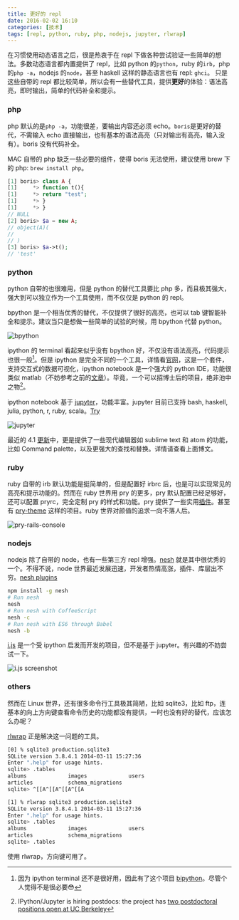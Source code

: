 ```yaml
---
title: 更好的 repl
date: 2016-02-02 16:10
categories: [技术]
tags: [repl, python, ruby, php, nodejs, jupyter, rlwrap]
---
```


在习惯使用动态语言之后，很是热衷于在 repl 下做各种尝试验证一些简单的想法。多数动态语言都内置提供了 repl，比如 python 的`python`，ruby 的`irb`，php 的`php -a`，nodejs 的`node`，甚至 haskell 这样的静态语言也有 repl: `ghci`。 只是这些自带的 repl 都比较简单，所以会有一些替代工具，提供**更好**的体验：语法高亮，即时输出，简单的代码补全和提示。

### php

php 默认的是`php -a`，功能很差，要输出内容还必须 echo。`boris`是更好的替代，不需输入 echo 直接输出，也有基本的语法高亮（只对输出有高亮，输入没有）。boris 没有代码补全。

MAC 自带的 php 缺乏一些必要的组件，使得 boris 无法使用，建议使用 brew 下的 php: `brew install php`。

```php
[1] boris> class A {
[1]     *> function t(){
[1]     *> return "test";
[1]     *> }
[1]     *> }
// NULL
[2] boris> $a = new A;
// object(A)(
//
// )
[3] boris> $a->t();
// 'test'
```

### python

python 自带的也很难用，但是 python 的替代工具要比 php 多，而且极其强大，强大到可以独立作为一个工具使用，而不仅仅是 python 的 repl。

bpython 是一个相当优秀的替代，不仅提供了很好的高亮，也可以 tab 键智能补全和提示。建议当只是想做一些简单的试验的时候，用 bpython 代替 python。

![bpython](http://wulfric.qiniudn.com/R-bpython.png "bpython.png")

ipython 的 terminal 看起来似乎没有 bpython 好，不仅没有语法高亮，代码提示也很一般[^2]。但是 ipython 是完全不同的一个工具，详情看[官网](http://ipython.org/)，这是一个套件，支持交互式的数据可视化，ipython notebook 是一个强大的 python IDE，功能很类似 matlab（不妨参考之前的[文章](/2015/10/better-config-for-matplotlib/)）。毕竟，一个可以招博士后的项目，绝非池中之物[^1]。

ipython notebook 基于 [jupyter](http://jupyter.org/)，功能丰富。jupyter 目前已支持 bash, haskell, julia, python, r, ruby, scala。[Try](https://try.jupyter.org/)

![jupyter](http://wulfric.qiniudn.com/R-jupyter.png "jupyter.png")

最近的 4.1 [更新](http://blog.jupyter.org/2016/01/08/notebook-4-1-release/)中，更是提供了一些现代编辑器如 sublime text 和 atom 的功能，比如 Command palette，以及更强大的查找和替换。详情请查看上面博文。

### ruby

ruby 自带的 irb 默认功能是挺简单的，但是配置好 irbrc 后，也是可以实现常见的高亮和提示功能的。然而在 ruby 世界用 pry 的更多，pry  默认配置已经足够好，还可以配置 pryrc，完全定制 pry 的样式和功能。pry 提供了一些实用[插件](https://github.com/pry/pry/wiki/Available-plugins)。甚至有 [pry-theme](https://github.com/kyrylo/pry-theme) 这样的项目。ruby 世界对颜值的追求一向不落人后。

![pry-rails-console](http://wulfric.qiniudn.com/R-pry-rails-console.png "pry-rails-console.png")

### nodejs

nodejs 除了自带的 node，也有一些第三方 repl 增强。[nesh](http://danielgtaylor.github.io/nesh/) 就是其中很优秀的一个。不得不说，node 世界最近发展迅速，开发者热情高涨，插件、库层出不穷。[nesh plugins](https://www.npmjs.com/browse/keyword/nesh)


```bash
npm install -g nesh
# Run nesh
nesh
# Run nesh with CoffeeScript
nesh -c
# Run nesh with ES6 through Babel
nesh -b
```

[i.js](https://github.com/mksenzov/i.js/tree/master) 是一个受 ipython 启发而开发的项目，但不是基于 jupyter。有兴趣的不妨尝试一下。

![i.js screenshot](https://camo.githubusercontent.com/33b129ac20536958f30b7bc2cacd8a3b7dfdb7a8/687474703a2f2f692e696d6775722e636f6d2f706863597838502e706e67 "i.js screenshot")

### others

然而在 Linux 世界，还有很多命令行工具极其简陋，比如 sqlite3，比如 ftp，连基本的向上方向键查看命令历史的功能都没有提供，一时也没有好的替代，应该怎么办呢？

[rlwrap](https://github.com/hanslub42/rlwrap) 正是解决这一问题的工具。

```bash
[0] % sqlite3 production.sqlite3
SQLite version 3.8.4.1 2014-03-11 15:27:36
Enter ".help" for usage hints.
sqlite> .tables
albums             images             users
articles           schema_migrations
sqlite> ^[[A^[[A^[[A^[[A
```

```bash
[1] % rlwrap sqlite3 production.sqlite3
SQLite version 3.8.4.1 2014-03-11 15:27:36
Enter ".help" for usage hints.
sqlite> .tables
albums             images             users
articles           schema_migrations
sqlite> .tables
```

使用 rlwrap，方向键可用了。

[^1]: IPython/Jupyter is hiring postdocs: the project has [two postdoctoral positions open at UC Berkeley](http://blog.jupyter.org/2015/11/19/project-jupyter-is-hiring-two-postdoctoral-fellows-uc-berkeley)

[^2]: 因为 ipython terminal 还不是很好用，因此有了这个项目 [bipython](http://bipython.org/)。尽管个人觉得不是很必要😳